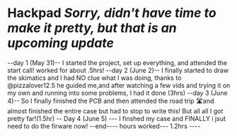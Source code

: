 # Hackpad *Sorry, didn't have time to make it pretty, but that is an upcoming update*
--day 1 (May 31)--
I started the project, set up everything, and attended the start call! worked for about .5hrs!
--day 2 (June 2)--
I finally started to draw the skimatics and I had NO clue what I was doing, thanks to @pizzalover12.5 he guided me,and after watching a few vids and trying it on my own and running into some problems, I had it done (3hrs)
--day 3 (June 4)-- 
So I finally finished the PCB and then attended the road trip 🛣️and almost finished the entire case but had to stop to write this! But all all I got pretty far!(1.5hr)
-- Day 4 (June 5) ---
I finshed my case and FINALLY i jsut need to do the firware now!
--end---- hours worked--- 1.2hrs ----
